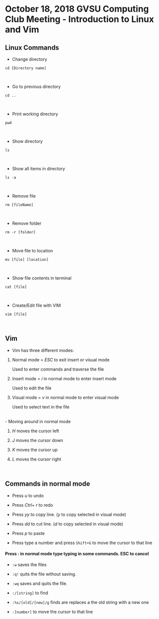 # October 18, 2018 GVSU Computing Club Meeting - Introduction to Linux and Vim

## Linux Commands

- Change directory

```cd [Directory name]```

<br/>

- Go to previous directory

```cd ..```

<br/>

- Print working directory

```pwd```

<br/>

- Show directory

```ls```

<br/>

- Show all items in directory

```ls -a```

<br/>

- Remove file

```rm [fileName]```

<br/>

- Remove folder

```rm -r [folder]```

<br/>

- Move file to location

```mv [file] [location]```

<br/>

- Show file contents in terminal

```cat [file]```

<br/>

- Create/Edit file with VIM

```vim [file]```

<br/>

## Vim
- Vim has three different modes:

1. Normal mode = *ESC* to exit insert or visual mode

   Used to enter commands and traverse the file

2. Insert mode = *i* in normal mode to enter insert mode

   Used to edit the file

3. Visual mode = *v* in normal mode to enter visual mode

   Used to select text in the file

<br/>
- Moving around in normal mode

1. *H* moves the cursor left

2. *J* moves the cursor down

3. *K* moves the cursor up

4. *L* moves the cursor right

<br/>

## Commands in normal mode

- Press *u*  to undo

- Press *Ctrl+ r* to redo

- Press *yy* to copy line. (*y* to copy selected in visual mode)

- Press *dd* to cut line. (*d* to copy selected in visual mode)

- Press *p* to paste 

- Press type a number and press ```Shift+G``` to move the cursor to that line

#### Press *:* in normal mode type typing in some commands. ESC to cancel

- ```:w``` saves the files

- ```:q!``` quits the file without saving. 

- ```:wq``` saves and quits the file.

- ```:/[string]``` to find

- ```:%s/[old]/[new]/g``` finds are replaces a the old string with a new one

- ```:[number]``` to move the cursor to that line



